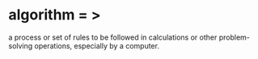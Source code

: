 # algorithm = >
a process or set of rules to be followed in calculations or other problem-solving operations, especially by a computer.
